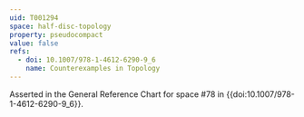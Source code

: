 ```yaml
---
uid: T001294
space: half-disc-topology
property: pseudocompact
value: false
refs:
  - doi: 10.1007/978-1-4612-6290-9_6
    name: Counterexamples in Topology
---
```

Asserted in the General Reference Chart for space #78 in
{{doi:10.1007/978-1-4612-6290-9_6}}.
